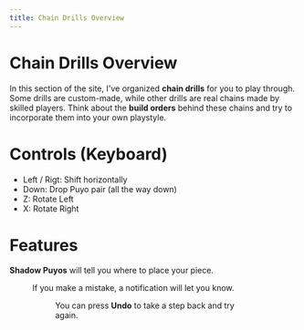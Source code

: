 ```yaml
---
title: Chain Drills Overview
---
```

# Chain Drills Overview
In this section of the site, I've organized **chain drills** for you to play through. Some drills are custom-made, while other drills are real chains made by skilled players. Think about the **build orders** behind these chains and try to incorporate them into your own playstyle.

# Controls (Keyboard)
* Left / Rigt: Shift horizontally
* Down: Drop Puyo pair (all the way down)
* Z: Rotate Left
* X: Rotate Right

# Features
**Shadow Puyos** will tell you where to place your piece.
<Figure :imgUrl="'/img/drills/explanation_1.png'" :caption="'Example Image #1'"/>


If you make a mistake, a notification will let you know.
<Figure :imgUrl="'/img/drills/explanation_2.png'" :caption="'Example Image #2'"/>


You can press **Undo** to take a step back and try again.
